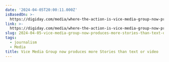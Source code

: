 ```yaml
---
date: '2024-04-05T20:00:11.000Z'
isBasedOn: >-
  https://digiday.com/media/where-the-action-is-vice-media-group-now-produces-more-stories-than-text-or-video/
link: >-
  https://digiday.com/media/where-the-action-is-vice-media-group-now-produces-more-stories-than-text-or-video/
slug: 2024-04-05-vice-media-group-now-produces-more-stories-than-text-or-video
tags:
  - journalism
  - Media
title: Vice Media Group now produces more Stories than text or video
---
```


